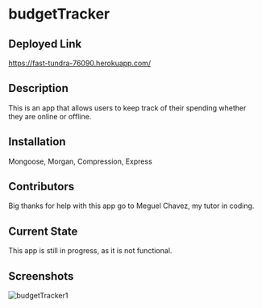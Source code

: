 # budgetTracker

## Deployed Link
https://fast-tundra-76090.herokuapp.com/

## Description
This is an app that allows users to keep track of their spending whether they are online or offline.

## Installation
Mongoose, Morgan, Compression, Express

## Contributors
Big thanks for help with this app go to Meguel Chavez, my tutor in coding.

## Current State
This app is still in progress, as it is not functional.

## Screenshots

![budgetTracker1](https://user-images.githubusercontent.com/59940368/86605487-c4f93780-bf74-11ea-8b7f-3096c3b25264.png)
